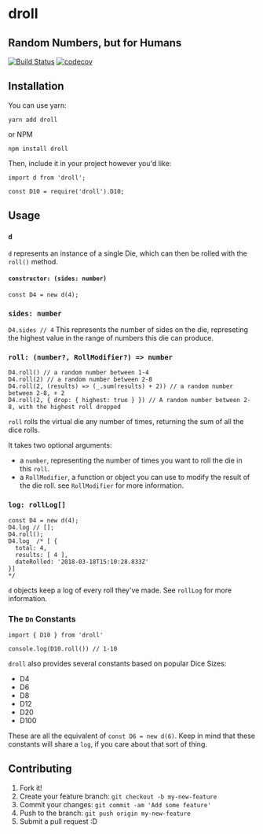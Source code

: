 # droll 
## Random Numbers, but for Humans

[![Build Status](https://travis-ci.org/alxjrvs/droll.svg?branch=master)](https://travis-ci.org/alxjrvs/droll)
[![codecov](https://codecov.io/gh/alxjrvs/droll/branch/master/graph/badge.svg)](https://codecov.io/gh/alxjrvs/droll)

## Installation
You can use yarn: 

`yarn add droll` 

or NPM 

`npm install droll`

Then, include it in your project however you'd like: 

```
import d from 'droll';

const D10 = require('droll').D10;
```

## Usage

### `d`
`d` represents an instance of a single Die, which can then be rolled with the `roll()` method. 

#### `constructor: (sides: number)`
`const D4 = new d(4);`

### `sides: number`
`D4.sides // 4`
This represents the number of sides on the die, represeting the highest value in the range of numbers this die can produce.

### `roll: (number?, RollModifier?) => number`
```
D4.roll() // a random number between 1-4
D4.roll(2) // a random number between 2-8
D4.roll(2, (results) => (_.sum(results) + 2)) // a random number between 2-8, + 2
D4.roll(2, { drop: { highest: true } }) // A random number between 2-8, with the highest roll dropped
```
`roll` rolls the virtual die any number of times, returning the sum of all the dice rolls. 

It takes two optional arguments: 
  - a `number`, representing the number of times you want to roll the die in this `roll`. 
  - a `RollModifier`, a function or object you can use to modify the result of the die roll. see `RollModifier` for more information.

### `log: rollLog[]`
```
const D4 = new d(4);
D4.log // [];
D4.roll();
D4.log  /* [ { 
  total: 4, 
  results: [ 4 ],
  dateRolled: '2018-03-18T15:10:28.833Z'
}]
*/
```
`d` objects keep a log of every roll they've made. See `rollLog` for more information.

### The `Dn` Constants
```
import { D10 } from 'droll'

console.log(D10.roll()) // 1-10
```
`droll` also provides several constants based on popular Dice Sizes:

- D4
- D6
- D8
- D12
- D20 
- D100

These are all the equivalent of `const D6 = new d(6)`. Keep in mind that these constants will share a `log`, if you care about that sort of thing.

## Contributing

1. Fork it!
2. Create your feature branch: `git checkout -b my-new-feature`
3. Commit your changes: `git commit -am 'Add some feature'`
4. Push to the branch: `git push origin my-new-feature`
5. Submit a pull request :D